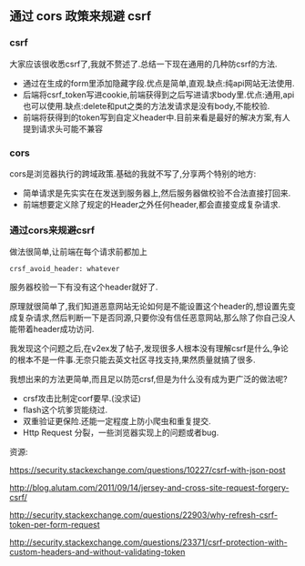 ## 通过 cors 政策来规避 csrf

### csrf
大家应该很收悉csrf了,我就不赘述了.总结一下现在通用的几种防csrf的方法.

- 通过在生成的form里添加隐藏字段.优点是简单,直观.缺点:纯api网站无法使用.
- 后端将csrf_token写进cookie,前端获得到之后写进请求body里.优点:通用,api也可以使用.缺点:delete和put之类的方法发请求是没有body,不能校验.
- 前端将获得到的token写到自定义header中.目前来看是最好的解决方案,有人提到请求头可能不兼容

### cors
cors是浏览器执行的跨域政策.基础的我就不写了,分享两个特别的地方:

- 简单请求是先实实在在发送到服务器上,然后服务器做校验不合法直接打回来.
- 前端想要定义除了规定的Header之外任何header,都会直接变成复杂请求.

### 通过cors来规避csrf

做法很简单,让前端在每个请求前都加上

    crsf_avoid_header: whatever

服务器校验一下有没有这个header就好了.

原理就很简单了,我们知道恶意网站无论如何是不能设置这个header的,想设置先变成复杂请求,然后判断一下是否同源,只要你没有信任恶意网站,那么除了你自己没人能带着header成功访问.

我发现这个问题之后,在v2ex发了帖子,发现很多人根本没有理解csrf是什么,争论的根本不是一件事.无奈只能去英文社区寻找支持,果然质量就搞了很多.

我想出来的方法更简单,而且足以防范crsf,但是为什么没有成为更广泛的做法呢?

- crsf攻击比制定corf要早.(没求证)
- flash这个坑爹货能绕过.
- 双重验证更保险.还能一定程度上防小爬虫和重复提交.
- Http Request 分裂，一些浏览器实现上的问题或者bug.


资源:

https://security.stackexchange.com/questions/10227/csrf-with-json-post

http://blog.alutam.com/2011/09/14/jersey-and-cross-site-request-forgery-csrf/

http://security.stackexchange.com/questions/22903/why-refresh-csrf-token-per-form-request

http://security.stackexchange.com/questions/23371/csrf-protection-with-custom-headers-and-without-validating-token

